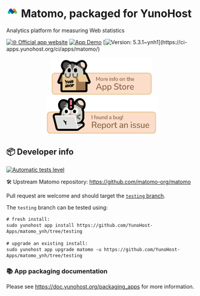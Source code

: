 <!--
N.B.: This README was automatically generated by <https://github.com/YunoHost/apps_tools/blob/main/readme_generator>
It shall NOT be edited by hand.
-->

<h1>
  <img src="https://raw.githubusercontent.com/YunoHost/apps/main/logos/matomo.png" width="32px" alt="Logo of Matomo">
  Matomo, packaged for YunoHost
</h1>

Analytics platform for measuring Web statistics

[![🌐 Official app website](https://img.shields.io/badge/Official_app_website-darkgreen?style=for-the-badge)](https://matomo.org)
[![App Demo](https://img.shields.io/badge/App_Demo-blue?style=for-the-badge)](https://demo.matomo.org)
[![Version: 5.3.1~ynh1](https://img.shields.io/badge/Version-5.3.1~ynh1-rgba(0,150,0,1)?style=for-the-badge)](https://ci-apps.yunohost.org/ci/apps/matomo/)

<div align="center">
<a href="https://apps.yunohost.org/app/matomo"><img height="100px" src="https://github.com/YunoHost/yunohost-artwork/raw/refs/heads/main/badges/neopossum-badges/badge_more_info_on_the_appstore.svg"/></a>
<a href="https://github.com/YunoHost-Apps/matomo_ynh/issues"><img height="100px" src="https://github.com/YunoHost/yunohost-artwork/raw/refs/heads/main/badges/neopossum-badges/badge_report_an_issue.svg"/></a>
</div>

## 📦 Developer info

[![Automatic tests level](https://apps.yunohost.org/badge/cilevel/matomo)](https://ci-apps.yunohost.org/ci/apps/matomo/)

🛠️ Upstream Matomo repository: <https://github.com/matomo-org/matomo>

Pull request are welcome and should target the [`testing` branch](https://github.com/YunoHost-Apps/matomo_ynh/tree/testing).

The `testing` branch can be tested using:
```
# fresh install:
sudo yunohost app install https://github.com/YunoHost-Apps/matomo_ynh/tree/testing

# upgrade an existing install:
sudo yunohost app upgrade matomo -u https://github.com/YunoHost-Apps/matomo_ynh/tree/testing
```

### 📚 App packaging documentation

Please see <https://doc.yunohost.org/packaging_apps> for more information.